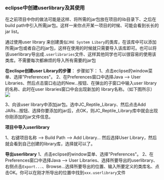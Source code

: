 ### eclipse中创建userlibrary及其使用
在之前项目中你的做法可能是这样、将所需的jar包放在项目的lib目录下、之后在build path中引入所需jar包。这样一来你点开某一项目的时候、可能会看到长长的jar list。

通过使用user library 来创建类似`JRE System Libary`的类库，在该库中可以添加所需jar包或者自己的jar包，这样在使用的时候就只需要导入该库即可。也可以将该userlibrary导出成`.userlibraries`文件、这样其他同学也可以很容易的使用该类库。不需要每次都麻烦的导入所有需要的jar包



**在eclispe创建user Library的步骤**：
步骤如下：
1、点击eclipse的window菜单、选择"Preferences"。
2、在Preferences窗口中选择Java --> User Libraries、然后点击窗口右边的New...按钮、在弹出的子窗口中输入user library的名称、此时在user libraries窗口中会出现新加的 library名称。（如下图所示）
![](http://img.my.csdn.net/uploads/201702/14/1487058973_8255.png)


3、向该user library中添加jar包。选中JC_Reptile_Library、然后点击Add JARs...按钮、选择你要添加的jar后，点OK，则JC_Reptile_Library库中就会出现你刚添加的jar文件信息。



**项目中导入userlibrary**

1、右键项目名称 --> Build Path --> Add Library... 然后选择User Library，然后就会看到自己创建的library库，选择就可以了。


**导出userlibrary**
1、点击eclipse的window菜单、选择"Preferences"。
2、在Preferences窗口中选择Java --> User Libraries、选择所要导出的userlibrary、右侧点击`Export...`、Browse...选择所要导出的位置、输入所要定义的类库名、点击OK。你可以在刚才所导出的位置中找到`xxx.userlibrary`文件

